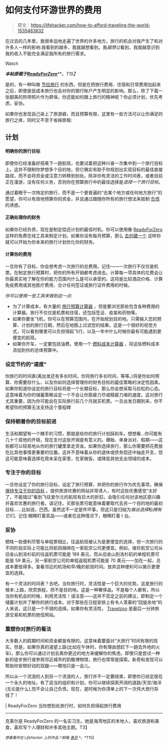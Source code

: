 # 如何支付环游世界的费用

> 原文：<https://lifehacker.com/how-to-afford-traveling-the-world-1535483832>

在过去的几年里，我很幸运地走遍了世界的许多地方。旅行的机会对我产生了和对许多人一样的影响:我看到的越多，我就越想看到。我*越想让*看到，我就越意识到我的收入不能完全满足我所有的旅行需求。

Watch

***本帖原载于***[***ReadyForZero***](http://blog.readyforzero.com/how-to-afford-travel-when-you-want-to-travel-everywhere/)***。*T15】**

是的，有一种叫做 [节俭旅行](https://lifehacker.com/ask-an-expert-all-about-traveling-on-a-budget-5961375) 的东西，但是在把旅行费用、住宿和日常费用加起来之后，即使是低成本旅行也会对你的银行账户产生明显的影响。那么，除了下载一张甜美的热带照片作为屏保，你还能如何跟上旅行的精神呢？你必须计划，优先考虑，妥协。

如果你也发现自己染上了旅游癖，而且预算有限，这里有一些方法可以让你满足的旅行之痒，同时又不至于省掉房租:

## 计划

#### 明确你的旅行目标

即使你已经准备好搭乘下一趟航班，也要试着把这种兴奋一次集中到一个旅行目标上。这并不限制你梦想多个目的地，但它确实有助于你规划出实现目标的最佳直接路径，而不会将资金或注意力转移到别处。除非你有灵活的工作时间表，或者目前正在漫游，没有任何义务，否则你在预算旅行中的最佳选择是*选择一个旅行目标*。

通过着眼于一次特定的旅行，而不是一个更普遍的“去某个地方或任何地方旅行”的愿望，你可以有效地预算你的资金，并且通过跟随你所有的旅行想法来抵制 [负债](http://blog.readyforzero.com/how-to-afford-travel-when-you-want-to-travel-everywhere/blog.readyforzero.com/how-to-get-out-of-debt) 的诱惑。

#### 正确处理你的财务

如果你已经负债，现在是制定偿还计划的最佳时机。你可以使用像 [ReadyForZero](https://lifehacker.com/readyforzero-calculates-your-optimal-debt-reduction-pla-5951814) 这样的免费在线工具来制定计划。如果你没有每月预算，那么 [去创建一个](http://blog.readyforzero.com/how-to-afford-travel-when-you-want-to-travel-everywhere/blog.readyforzero.com/how-to-create-a-budget) 这样你就可以开始为你未来的旅行计划优化你的财务。

#### 计算你的费用

一旦你有了目标，你会想考虑一次旅行的总费用。记住——一次旅行不仅仅是机票。在制定旅行预算时，把你的所有开销都考虑进去。计算每一项具体的花费会让你最真实地了解在你的能力范围内什么是可以承受的。这将是比较酒店价格、计算免疫费用或其他医疗费用、合计任何签证或旅行证件费用的时候。

*你可以使用一些工具来做到这一点:*

*   为了计算成本，有大量的 [旅行预算计算器](http://www.practicalmoneyskills.com/calculators/calculate/travelBudgeting.php?calcCategory=family) ，但是要浏览那些包含各种费用的计算器。旅行不仅仅是机票和住宿，还包括签证、疫苗和药物等。
*   如果你要坐飞机，你可以在预算范围内，在开始规划目的地。只需输入您的预算、计划的旅行日期，然后在地图上过滤您的结果。这是一个很好的视觉方式，可以看到哪里可以负担得起飞行，以及一年中什么时候你最有可能遇到更便宜的航班。
*   如果你开车，一定要包括油费。使用一个 [燃料成本计算器](http://fuelcostcalculator.aaa.com/) ，将这些燃料成本添加到你的总体预算中。

### 设定节约的“速度”

你旅行的时间表(离出发还有多长时间，你将旅行多长时间，等等。)将是你如何预算、你需要存什么、以及你如何选择管理你的财务目标的最佳策略的决定性因素。如果你知道你设定的旅行目标将是一个长期目标，那么你会想采取马拉松的心态。这意味着为你的储蓄策略设定一个不会让你筋疲力尽或精疲力竭的速度。这对旅行尤其重要，因为你可能会在实际旅行前几个月就买机票。一旦出发日期到来，你不希望你的预算无法支持这个里程碑

### 保持朝着你的目标前进

生活和期望有一个棘手的习惯，那就是给你的旅行计划踩刹车。想想看…你可能有几十个其他的开销，现在支付这些开销是有意义的。爆胎、单身派对、假期——这些都可以轻易地从你的旅行罐里拿走资金。如果你选择旅行，那么你需要把花费放在比其他事情更重要的位置。这并不意味着从你的退休或债务偿还中抽走开支，但这可能意味着选择在周末呆在家里，在家做饭，或降低其他支出领域的成本。

### 专注于你的目标

一旦你设定了你的旅行目标，设定了旅行预算，并把你的旅行作为优先事项，确保 [保持专注于你的目标](https://lifehacker.com/maintain-focus-on-your-goals-by-treating-your-life-like-5836882) 。提供旅游优惠的网站非常诱人，有时这些优惠感觉“太好了，不能错过”看到飞往爱尔兰的航班有巨大的折扣，会吸引任何对该地区感兴趣并喜欢优惠的旅行者。请记住，买那张票可能意味着要取代去另一个目的地的最初目标……比如说，巴西。虽然这不一定是件坏事，但这只是归结为*做出选择*和*拥有它们*。记住:眼睛盯着奖品——或者在这种情况下，眼睛盯着 t 台。

### 妥协

牺牲一些便利尽管与单程票相比，往返航班被认为是更便宜的选择，但一次旅行的不同阶段实际上可能比将航班捆绑在一家航空公司更便宜。例如，维珍航空公司从旧金山到洛杉矶的往返机票可能是 189 美元，而从旧金山到洛杉矶的单程机票可能是 59 美元，另一家航空公司的单程返程机票可能是 70 美元——加在一起，总成本要低得多。查看邻近的机场和早/晚的航班时间。放弃这种便利可以揭示更便宜的选择。

有一个灵活的时间表？去吧。当你旅行时，灵活性是一个巨大的优势。这是旅行的根本:上路，欣赏旅程，而不是目的地。这是一种奢侈品，不是每个人都有，所以当你有机会的时候，利用灵活性！请注意——这并不否定之前的建议，即制定一个储蓄计划并了解你的旅行成本。对于那些在日程安排上有令人羡慕的“回旋余地”的人来说，这只是一个不错的选择。如果你有灵活性， [Travelzoo](http://www.travelzoo.com/) 是最后一分钟旅游交易和机票的绝佳网站。

### 重塑你对旅行的看法

大多数人的假期时间和资金都是有限的。这意味着要面对“大旅行”时间有限的现实。但是，如果你真的渴望上路(比如在午休时，你有理由想赶下一趟去外地的火车)，那么你可以通过计划去离你更近的地方来缓解你的焦虑。即使只是尝试一种新的徒步旅行或参观邻近城市的奶酪博物馆，旅行也常常是探索。新奇和发现可以帮助你安顿好动的双腿——哪怕只是一会儿。

所以从一个流浪的人到另一个流浪的人，旅行并不一定要结束，即使你已经定居在一个永久的地址。有了适当的组织和计划，你可以继续探索开阔的道路/天空/海洋(无论是什么),而不会让自己负债。现在，是时候为你清单上的下一次伟大旅行存钱了！

| ReadyForZero 当你想到处旅行时，如何负担得起旅行费用

* * *

克莱尔是 ReadyForZero 的一名实习生。她是海湾地区的本地人，喜欢旅游和美食，喜欢写个人理财和许多其他主题。T3】

<small>*想看看你在 Lifehacker 上的作品？邮箱*</small> [<small>*泰莎*</small>](https://mail.google.com/mail/?view=cm&fs=1&tf=1&to=tessa@lifehacker.com) <small>*。*T15】</small>